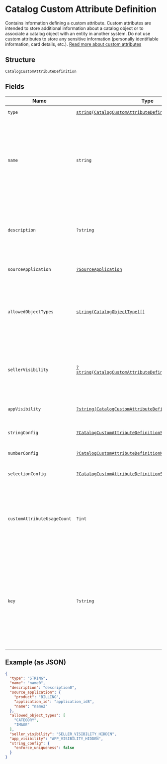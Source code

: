 
# Catalog Custom Attribute Definition

Contains information defining a custom attribute. Custom attributes are
intended to store additional information about a catalog object or to associate a
catalog object with an entity in another system. Do not use custom attributes
to store any sensitive information (personally identifiable information, card details, etc.).
[Read more about custom attributes](https://developer.squareup.com/docs/catalog-api/add-custom-attributes)

## Structure

`CatalogCustomAttributeDefinition`

## Fields

| Name | Type | Tags | Description | Getter | Setter |
|  --- | --- | --- | --- | --- | --- |
| `type` | [`string(CatalogCustomAttributeDefinitionType)`](../../doc/models/catalog-custom-attribute-definition-type.md) | Required | Defines the possible types for a custom attribute. | getType(): string | setType(string type): void |
| `name` | `string` | Required | The name of this definition for API and seller-facing UI purposes.<br>The name must be unique within the (merchant, application) pair. Required.<br>May not be empty and may not exceed 255 characters. Can be modified after creation.<br>**Constraints**: *Minimum Length*: `1`, *Maximum Length*: `255` | getName(): string | setName(string name): void |
| `description` | `?string` | Optional | Seller-oriented description of the meaning of this Custom Attribute,<br>any constraints that the seller should observe, etc. May be displayed as a tooltip in Square UIs.<br>**Constraints**: *Maximum Length*: `255` | getDescription(): ?string | setDescription(?string description): void |
| `sourceApplication` | [`?SourceApplication`](../../doc/models/source-application.md) | Optional | Represents information about the application used to generate a change. | getSourceApplication(): ?SourceApplication | setSourceApplication(?SourceApplication sourceApplication): void |
| `allowedObjectTypes` | [`string(CatalogObjectType)[]`](../../doc/models/catalog-object-type.md) | Required | The set of `CatalogObject` types that this custom atttribute may be applied to.<br>Currently, only `ITEM`, `ITEM_VARIATION`, `MODIFIER`, `MODIFIER_LIST`, and `CATEGORY` are allowed. At least one type must be included.<br>See [CatalogObjectType](#type-catalogobjecttype) for possible values | getAllowedObjectTypes(): array | setAllowedObjectTypes(array allowedObjectTypes): void |
| `sellerVisibility` | [`?string(CatalogCustomAttributeDefinitionSellerVisibility)`](../../doc/models/catalog-custom-attribute-definition-seller-visibility.md) | Optional | Defines the visibility of a custom attribute to sellers in Square<br>client applications, Square APIs or in Square UIs (including Square Point<br>of Sale applications and Square Dashboard). | getSellerVisibility(): ?string | setSellerVisibility(?string sellerVisibility): void |
| `appVisibility` | [`?string(CatalogCustomAttributeDefinitionAppVisibility)`](../../doc/models/catalog-custom-attribute-definition-app-visibility.md) | Optional | Defines the visibility of a custom attribute to applications other than their<br>creating application. | getAppVisibility(): ?string | setAppVisibility(?string appVisibility): void |
| `stringConfig` | [`?CatalogCustomAttributeDefinitionStringConfig`](../../doc/models/catalog-custom-attribute-definition-string-config.md) | Optional | Configuration associated with Custom Attribute Definitions of type `STRING`. | getStringConfig(): ?CatalogCustomAttributeDefinitionStringConfig | setStringConfig(?CatalogCustomAttributeDefinitionStringConfig stringConfig): void |
| `numberConfig` | [`?CatalogCustomAttributeDefinitionNumberConfig`](../../doc/models/catalog-custom-attribute-definition-number-config.md) | Optional | - | getNumberConfig(): ?CatalogCustomAttributeDefinitionNumberConfig | setNumberConfig(?CatalogCustomAttributeDefinitionNumberConfig numberConfig): void |
| `selectionConfig` | [`?CatalogCustomAttributeDefinitionSelectionConfig`](../../doc/models/catalog-custom-attribute-definition-selection-config.md) | Optional | Configuration associated with `SELECTION`-type custom attribute definitions. | getSelectionConfig(): ?CatalogCustomAttributeDefinitionSelectionConfig | setSelectionConfig(?CatalogCustomAttributeDefinitionSelectionConfig selectionConfig): void |
| `customAttributeUsageCount` | `?int` | Optional | The number of custom attributes that reference this<br>custom attribute definition. Set by the server in response to a ListCatalog<br>request with `include_counts` set to `true`.  If the actual count is greater<br>than 100, `custom_attribute_usage_count` will be set to `100`. | getCustomAttributeUsageCount(): ?int | setCustomAttributeUsageCount(?int customAttributeUsageCount): void |
| `key` | `?string` | Optional | The name of the desired custom attribute key that can be used to access<br>the custom attribute value on catalog objects. Cannot be modified after the<br>custom attribute definition has been created.<br>Must be between 1 and 60 characters, and may only contain the characters `[a-zA-Z0-9_-]`.<br>**Constraints**: *Minimum Length*: `1`, *Maximum Length*: `60`, *Pattern*: `^[a-zA-Z0-9_-]*$` | getKey(): ?string | setKey(?string key): void |

## Example (as JSON)

```json
{
  "type": "STRING",
  "name": "name0",
  "description": "description0",
  "source_application": {
    "product": "BILLING",
    "application_id": "application_id8",
    "name": "name2"
  },
  "allowed_object_types": [
    "CATEGORY",
    "IMAGE"
  ],
  "seller_visibility": "SELLER_VISIBILITY_HIDDEN",
  "app_visibility": "APP_VISIBILITY_HIDDEN",
  "string_config": {
    "enforce_uniqueness": false
  }
}
```

